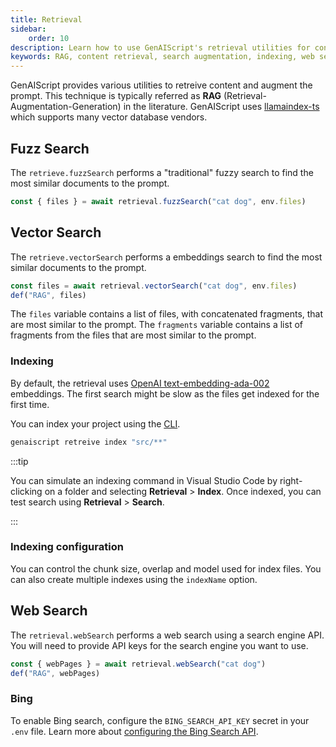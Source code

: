 ```yaml
---
title: Retrieval
sidebar:
    order: 10
description: Learn how to use GenAIScript's retrieval utilities for content search and prompt augmentation with RAG techniques.
keywords: RAG, content retrieval, search augmentation, indexing, web search
---
```


GenAIScript provides various utilities to retreive content and augment the prompt. This technique is typically referred as **RAG** (Retrieval-Augmentation-Generation) in the literature. GenAIScript uses [llamaindex-ts](https://ts.llamaindex.ai/api/classes/VectorIndexRetriever) which supports many vector database vendors.

## Fuzz Search

The `retrieve.fuzzSearch` performs a "traditional" fuzzy search to find the most similar documents to the prompt.

```js
const { files } = await retrieval.fuzzSearch("cat dog", env.files)
```

## Vector Search

The `retrieve.vectorSearch` performs a embeddings search to find the most similar documents to the prompt.

```js
const files = await retrieval.vectorSearch("cat dog", env.files)
def("RAG", files)
```

The `files` variable contains a list of files, with concatenated fragments, that are most similar to the prompt. The `fragments` variable contains a list of fragments from the files that are most similar to the prompt.

### Indexing

By default, the retrieval uses [OpenAI text-embedding-ada-002](https://ts.llamaindex.ai/modules/embeddings/) embeddings. The first search might be slow as the files get indexed for the first time.

You can index your project using the [CLI](/genaiscript/reference/cli).

```sh
genaiscript retreive index "src/**"
```

:::tip

You can simulate an indexing command in Visual Studio Code by right-clicking on a folder and selecting **Retrieval** > **Index**. Once indexed, you can test search using **Retrieval** > **Search**.

:::

### Indexing configuration

You can control the chunk size, overlap and model used for index files. You can also create multiple indexes using the `indexName` option.

## Web Search

The `retrieval.webSearch` performs a web search using a search engine API. You will need to provide API keys for the search engine you want to use.

```js
const { webPages } = await retrieval.webSearch("cat dog")
def("RAG", webPages)
```

### Bing

To enable Bing search, configure the `BING_SEARCH_API_KEY` secret in your `.env` file. Learn more about [configuring the Bing Search API](https://www.microsoft.com/en-us/bing/apis/bing-web-search-api).

